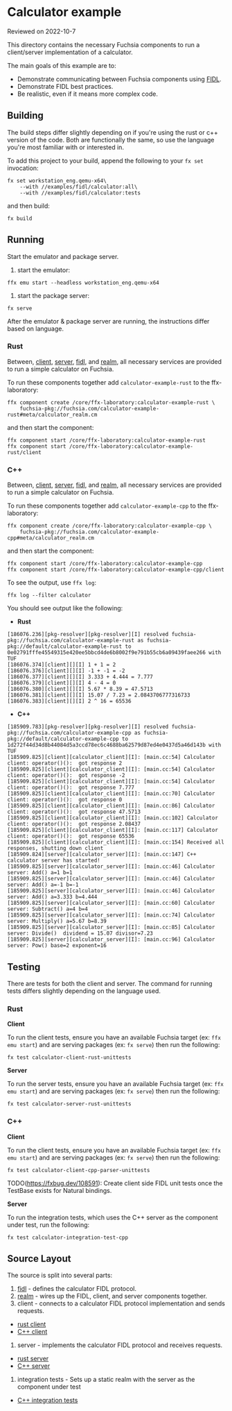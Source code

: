 # Calculator example

Reviewed on 2022-10-7

This directory contains the necessary Fuchsia components to run a client/server
implementation of a calculator.

The main goals of this example are to:

+ Demonstrate communicating between Fuchsia components using [FIDL].
+ Demonstrate FIDL best practices.
+ Be realistic, even if it means more complex code.

## Building

The build steps differ slightly depending on if you're using the rust or c++
version of the code. Both are functionally the same, so use the language you're
most familiar with or interested in.

To add this project to your build, append the following to your `fx set`
invocation:

```
fx set workstation_eng.qemu-x64\
    --with //examples/fidl/calculator:all\
    --with //examples/fidl/calculator:tests
```

and then build:

```
fx build
```

## Running

Start the emulator and package server.

1. start the emulator:

```
ffx emu start --headless workstation_eng.qemu-x64
```

1. start the package server:

```
fx serve
```

After the emulator & package server are running, the instructions differ based
on language.

### Rust

Between, [client][client-rs], [server][server-rs], [fidl][fidl-component], and
[realm][realm], all necessary services are provided to run a simple
calculator on Fuchsia.

To run these components together add `calculator-example-rust` to the ffx-laboratory:

```
ffx component create /core/ffx-laboratory:calculator-example-rust \
    fuchsia-pkg://fuchsia.com/calculator-example-rust#meta/calculator_realm.cm
```

and then start the component:

```
ffx component start /core/ffx-laboratory:calculator-example-rust
ffx component start /core/ffx-laboratory:calculator-example-rust/client
```

### C++

Between, [client][client-cpp], [server][server-cpp], [fidl][fidl-component], and
[realm][realm], all necessary services are provided to run a simple
calculator on Fuchsia.

To run these components together add `calculator-example-cpp` to the ffx-laboratory:

```
ffx component create /core/ffx-laboratory:calculator-example-cpp \
    fuchsia-pkg://fuchsia.com/calculator-example-cpp#meta/calculator_realm.cm
```

and then start the component:

```
ffx component start /core/ffx-laboratory:calculator-example-cpp
ffx component start /core/ffx-laboratory:calculator-example-cpp/client
```

To see the output, use `ffx log`:

```
ffx log --filter calculator
```

You should see output like the following:

-  **Rust**
```
[186076.236][pkg-resolver][pkg-resolver][I] resolved fuchsia-pkg://fuchsia.com/calculator-example-rust as fuchsia-pkg://default/calculator-example-rust to 0e02791fffe45549315e420ee5bbcd4de6b8002f9e791b55cb6a09439faee266 with TUF
[186076.374][client][][I] 1 + 1 = 2
[186076.376][client][][I] -1 + -1 = -2
[186076.377][client][][I] 3.333 + 4.444 = 7.777
[186076.379][client][][I] 4 - 4 = 0
[186076.380][client][][I] 5.67 * 8.39 = 47.5713
[186076.381][client][][I] 15.07 / 7.23 = 2.0843706777316733
[186076.383][client][][I] 2 ^ 16 = 65536
```

-  **C++**

```
[185909.783][pkg-resolver][pkg-resolver][I] resolved fuchsia-pkg://fuchsia.com/calculator-example-cpp as fuchsia-pkg://default/calculator-example-cpp to 1d272f44d34d8b44084d5a3ccd78ec6c4688ba62579d87ed4e0437d5a46d143b with TUF
[185909.825][client][calculator_client][I]: [main.cc:54] Calculator client: operator()():  got response 2
[185909.825][client][calculator_client][I]: [main.cc:54] Calculator client: operator()():  got response -2
[185909.825][client][calculator_client][I]: [main.cc:54] Calculator client: operator()():  got response 7.777
[185909.825][client][calculator_client][I]: [main.cc:70] Calculator client: operator()():  got response 0
[185909.825][client][calculator_client][I]: [main.cc:86] Calculator client: operator()():  got response 47.5713
[185909.825][client][calculator_client][I]: [main.cc:102] Calculator client: operator()():  got response 2.08437
[185909.825][client][calculator_client][I]: [main.cc:117] Calculator client: operator()():  got response 65536
[185909.825][client][calculator_client][I]: [main.cc:154] Received all responses, shutting down client
[185909.824][server][calculator_server][I]: [main.cc:147] C++ calculator server has started!
[185909.825][server][calculator_server][I]: [main.cc:46] Calculator server: Add() a=1 b=1
[185909.825][server][calculator_server][I]: [main.cc:46] Calculator server: Add() a=-1 b=-1
[185909.825][server][calculator_server][I]: [main.cc:46] Calculator server: Add() a=3.333 b=4.444
[185909.825][server][calculator_server][I]: [main.cc:60] Calculator server: Subtract() a=4 b=4
[185909.825][server][calculator_server][I]: [main.cc:74] Calculator server: Multiply() a=5.67 b=8.39
[185909.825][server][calculator_server][I]: [main.cc:85] Calculator server: Divide()  dividend = 15.07 divisor=7.23
[185909.825][server][calculator_server][I]: [main.cc:96] Calculator server: Pow() base=2 exponent=16
```

## Testing

There are tests for both the client and server. The command for running tests
differs slightly depending on the language used.

### Rust

**Client**

To run the client tests, ensure you have an available Fuchsia target (ex: `ffx
emu start`) and are serving packages (ex: `fx serve`) then run the
following:

```
fx test calculator-client-rust-unittests
```

**Server**

To run the server tests, ensure you have an available Fuchsia target (ex: `ffx
emu start`) and are serving packages (ex: `fx serve`) then run the following:

```
fx test calculator-server-rust-unittests
```

### C++

**Client**

To run the client tests, ensure you have an available Fuchsia target (ex: `ffx
emu start`) and are serving packages (ex: `fx serve`) then run the following:

```
fx test calculator-client-cpp-parser-unittests
```

TODO(https://fxbug.dev/108591): Create client side FIDL unit tests once the TestBase exists for Natural bindings.

**Server**

To run the integration tests, which uses the C++ server as the component under test, run the following:

```
fx test calculator-integration-test-cpp
```

## Source Layout

The source is split into several parts:

1. [fidl][fidl-component] - defines the calculator FIDL protocol.
1. [realm] - wires up the FIDL, client, and server components together.
1. client - connects to a calculator FIDL protocol implementation and sends requests.
+ [rust client][client-rs]
+ [C++ client][client-cpp]
1. server - implements the calculator FIDL protocol and receives requests.
+ [rust server][server-rs]
+ [C++ server][server-cpp]
1. integration tests - Sets up a static realm with the server as the component under test
+ [C++ integration tests][integration-cpp]

[FIDL]: https://fuchsia.dev/fuchsia-src/development/languages/fidl
[fidl-component]: ./fidl/README.md
[realm]: ./realm/README.md
[client-rs]: ./rust/client/README.md
[server-rs]: ./rust/server/README.md
[client-cpp]: ./cpp/client/
[server-cpp]: ./cpp/server/
[integration-cpp]: ./cpp/integration_test/

